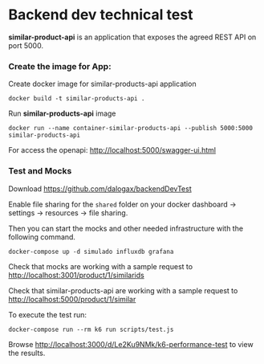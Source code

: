 # Backend dev technical test

**similar-product-api** is an application that exposes the agreed REST API on port 5000.

### Create the image for App:
Create docker image for similar-products-api application
```
docker build -t similar-products-api .
```
Run **similar-products-api** image
```
docker run --name container-similar-products-api --publish 5000:5000 similar-products-api
```
For access the openapi:
[http://localhost:5000/swagger-ui.html](http://localhost:5000/swagger-ui.html)

### Test and Mocks
Download https://github.com/dalogax/backendDevTest

Enable file sharing for the `shared` folder on your docker dashboard -> settings -> resources -> file sharing.

Then you can start the mocks and other needed infrastructure with the following command.
```
docker-compose up -d simulado influxdb grafana
```
Check that mocks are working with a sample request to 
    [http://localhost:3001/product/1/similarids](http://localhost:3001/product/1/similarids)

Check that similar-products-api are working with a sample request to
    [http://localhost:5000/product/1/similar](http://localhost:5000/product/1/similar)
    
To execute the test run:
```
docker-compose run --rm k6 run scripts/test.js
```
Browse [http://localhost:3000/d/Le2Ku9NMk/k6-performance-test](http://localhost:3000/d/Le2Ku9NMk/k6-performance-test) to view the results.
